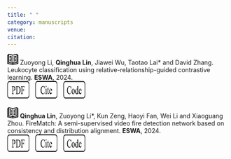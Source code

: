 ```yaml
---
title: " "
category: manuscripts
venue:
citation:
---
```


<img src="../images/journal.png" alt="Alt text" width="25" height="25"> Zuoyong Li, **Qinghua Lin**, Jiawei Wu, Taotao Lai* and David Zhang. Leukocyte classification using relative-relationship-guided contrastive learning. **ESWA**, 2024.
<br>
<a href="https://www.sciencedirect.com/science/article/pii/S0957417424022577" target="_blank">
  <img src="../images/pdf.png" alt="PDF" width="50" height="40" style="display: inline-block; margin-right: 10px;"></a>
<a href="https://scholar.googleusercontent.com/scholar.bib?q=info:CqfUPtImc_gJ:scholar.google.com/&output=citation&scisdr=ClGd53jVEKDBh1xe_yA:AFWwaeYAAAAAZulY5yCVGjRYuv3sITuHoc6W23o&scisig=AFWwaeYAAAAAZulY50DIOH0-jIDXqhx-ClPleig&scisf=4&ct=citation&cd=-1&hl=zh-CN" target="_blank">
  <img src="../images/cite.png" alt="Cite" width="50" height="40" style="display: inline-block; margin-right: 10px;"></a>
<a href="https://github.com/AlchemyEmperor/ReCLR" target="_blank">
  <img src="../images/code.png" alt="Code" width="50" height="40" style="display: inline-block; margin-right: 10px;"></a>
<br><br>
<img src="../images/journal.png" alt="Alt text" width="25" height="25"> **Qinghua Lin**, Zuoyong Li*, Kun Zeng, Haoyi Fan, Wei Li and Xiaoguang Zhou. FireMatch: A semi-supervised video fire detection network based on consistency and distribution alignment. **ESWA**, 2024.
<br>
<a href="https://www.sciencedirect.com/science/article/pii/S0957417424002744" target="_blank">
  <img src="../images/pdf.png" alt="PDF" width="50" height="40" style="display: inline-block; margin-right: 10px;"></a>
<a href="https://scholar.googleusercontent.com/scholar.bib?q=info:RIDAWxfxWSYJ:scholar.google.com/&output=citation&scisdr=ClGd53jVEKDBh1xfvPE:AFWwaeYAAAAAZulZpPF9-WrwV73AgVZINEYqk5s&scisig=AFWwaeYAAAAAZulZpPDtmiY955KuLudEJl0-QnE&scisf=4&ct=citation&cd=-1&hl=zh-CN" target="_blank">
  <img src="../images/cite.png" alt="Cite" width="50" height="40" style="display: inline-block; margin-right: 10px;"></a>
<a href="https://github.com/AlchemyEmperor/SIAVC" target="_blank">
  <img src="../images/code.png" alt="Code" width="50" height="40" style="display: inline-block; margin-right: 10px;"></a>

